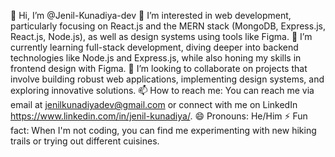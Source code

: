 👋 Hi, I’m @Jenil-Kunadiya-dev
👀 I’m interested in web development, particularly focusing on React.js and the MERN stack (MongoDB, Express.js, React.js, Node.js), as well as design systems using tools like Figma.
🌱 I’m currently learning full-stack development, diving deeper into backend technologies like Node.js and Express.js, while also honing my skills in frontend design with Figma.
💞️ I’m looking to collaborate on projects that involve building robust web applications, implementing design systems, and exploring innovative solutions.
📫 How to reach me: You can reach me via email at jenilkunadiyadev@gmail.com or connect with me on LinkedIn https://www.linkedin.com/in/jenil-kunadiya/.
😄 Pronouns: He/Him
⚡ Fun fact: When I'm not coding, you can find me experimenting with new hiking trails or trying out different cuisines.
